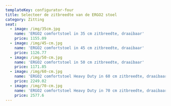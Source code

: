 ```yaml
---
templateKey: configurator-four
title: Selecteer de zitbreedte van de ERGO2 stoel
category: Zitting
seat:
  - image: /img/35cm.jpg
    name: 'ERGO2 comfortstoel in 35 cm zitbreedte, draaibaar'
    price: 1155.09
  - image: /img/45-cm.jpg
    name: 'ERGO2 comfortstoel in 45 cm zitbreedte, draaibaar'
    price: 1126.77
  - image: /img/50-cm.jpg
    name: 'ERGO2 comfortstoel in 50 cm zitbreedte, draaibaar'
    price: 1171.85
  - image: /img/60-cm.jpg
    name: 'ERGO2 comfortstoel Heavy Duty in 60 cm zitbreedte, draaibaar'
    price: 2249.02
  - image: /img/70-cm.jpg
    name: 'ERGO2 comfortstoel Heavy Duty in 70 cm zitbreedte, draaibaar'
    price: 2577.6
---
```


